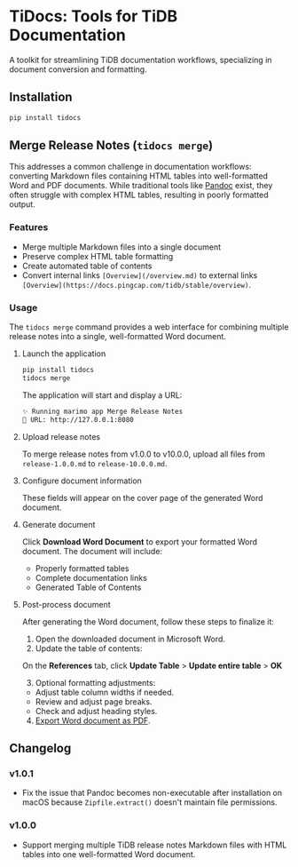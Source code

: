 # TiDocs: Tools for TiDB Documentation

A toolkit for streamlining TiDB documentation workflows, specializing in document conversion and formatting.

## Installation

```bash
pip install tidocs
```

## Merge Release Notes (`tidocs merge`)

This addresses a common challenge in documentation workflows: converting Markdown files containing HTML tables into well-formatted Word and PDF documents. While traditional tools like [Pandoc](https://pandoc.org) exist, they often struggle with complex HTML tables, resulting in poorly formatted output.

### Features

- Merge multiple Markdown files into a single document
- Preserve complex HTML table formatting
- Create automated table of contents
- Convert internal links `[Overview](/overview.md)` to external links `[Overview](https://docs.pingcap.com/tidb/stable/overview)`.

### Usage

The `tidocs merge` command provides a web interface for combining multiple release notes into a single, well-formatted Word document.

1. Launch the application

    ```bash
    pip install tidocs
    tidocs merge
    ```
  
    The application will start and display a URL:
  
    ```bash
    ✨ Running marimo app Merge Release Notes
    🔗 URL: http://127.0.0.1:8080
    ```

2. Upload release notes

    To merge release notes from v1.0.0 to v10.0.0, upload all files from `release-1.0.0.md` to `release-10.0.0.md`.

3. Configure document information

    These fields will appear on the cover page of the generated Word document.

4. Generate document

    Click **Download Word Document** to export your formatted Word document. The document will include:

    - Properly formatted tables
    - Complete documentation links
    - Generated Table of Contents

5. Post-process document

    After generating the Word document, follow these steps to finalize it:

    1. Open the downloaded document in Microsoft Word.
    2. Update the table of contents:

      On the **References** tab, click **Update Table** > **Update entire table** > **OK**

    3. Optional formatting adjustments:

      - Adjust table column widths if needed.
      - Review and adjust page breaks.
      - Check and adjust heading styles.

    4. [Export Word document as PDF](https://support.microsoft.com/en-us/office/export-word-document-as-pdf-4e89b30d-9d7d-4866-af77-3af5536b974c).

## Changelog

### v1.0.1

- Fix the issue that Pandoc becomes non-executable after installation on macOS because `Zipfile.extract()` doesn't maintain file permissions.

### v1.0.0

- Support merging multiple TiDB release notes Markdown files with HTML tables into one well-formatted Word document.
